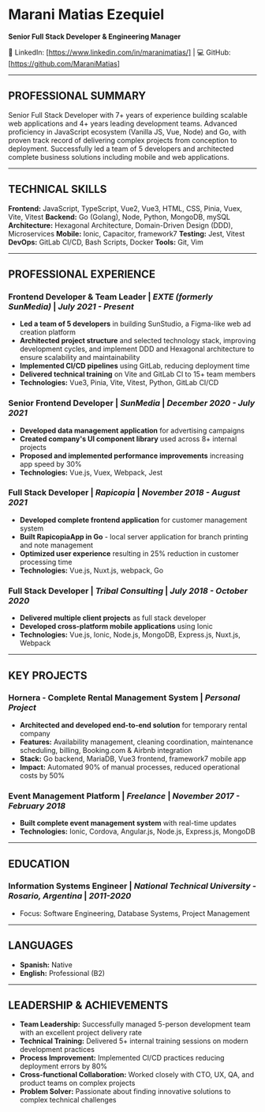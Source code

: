 # Marani Matias Ezequiel

**Senior Full Stack Developer & Engineering Manager**

🔗 LinkedIn: [https://www.linkedin.com/in/maranimatias/] | 💻 GitHub: [https://github.com/MaraniMatias]

---

## PROFESSIONAL SUMMARY

Senior Full Stack Developer with 7+ years of experience building scalable web applications and 4+ years leading development teams. Advanced proficiency in JavaScript ecosystem (Vanilla JS, Vue, Node) and Go, with proven track record of delivering complex projects from conception to deployment. Successfully led a team of 5 developers and architected complete business solutions including mobile and web applications.

---

## TECHNICAL SKILLS

**Frontend:** JavaScript, TypeScript, Vue2, Vue3, HTML, CSS, Pinia, Vuex, Vite, Vitest
**Backend:** Go (Golang), Node, Python, MongoDB, mySQL
**Architecture:** Hexagonal Architecture, Domain-Driven Design (DDD), Microservices
**Mobile:** Ionic, Capacitor, framework7
**Testing:** Jest, Vitest
**DevOps:** GitLab CI/CD, Bash Scripts, Docker
**Tools:** Git, Vim

---

## PROFESSIONAL EXPERIENCE

### **Frontend Developer & Team Leader** | _EXTE (formerly SunMedia)_ | _July 2021 - Present_

- **Led a team of 5 developers** in building SunStudio, a Figma-like web ad creation platform
- **Architected project structure** and selected technology stack, improving development cycles, and implement DDD and Hexagonal architecture to ensure scalability and maintainability
- **Implemented CI/CD pipelines** using GitLab, reducing deployment time
- **Delivered technical training** on Vite and GitLab CI to 15+ team members
- **Technologies:** Vue3, Pinia, Vite, Vitest, Python, GitLab CI/CD

### **Senior Frontend Developer** | _SunMedia_ | _December 2020 - July 2021_

- **Developed data management application** for advertising campaigns
- **Created company's UI component library** used across 8+ internal projects
- **Proposed and implemented performance improvements** increasing app speed by 30%
- **Technologies:** Vue.js, Vuex, Webpack, Jest

### **Full Stack Developer** | _Rapicopia_ | _November 2018 - August 2021_

- **Developed complete frontend application** for customer management system
- **Built RapicopiaApp in Go** - local server application for branch printing and note management
- **Optimized user experience** resulting in 25% reduction in customer processing time
- **Technologies:** Vue.js, Nuxt.js, webpack, Go

### **Full Stack Developer** | _Tribal Consulting_ | _July 2018 - October 2020_

- **Delivered multiple client projects** as full stack developer
- **Developed cross-platform mobile applications** using Ionic
- **Technologies:** Vue.js, Ionic, Node.js, MongoDB, Express.js, Nuxt.js, Webpack

---

## KEY PROJECTS

### **Hornera - Complete Rental Management System** | _Personal Project_

- **Architected and developed end-to-end solution** for temporary rental company
- **Features:** Availability management, cleaning coordination, maintenance scheduling, billing, Booking.com & Airbnb integration
- **Stack:** Go backend, MariaDB, Vue3 frontend, framework7 mobile app
- **Impact:** Automated 90% of manual processes, reduced operational costs by 50%

### **Event Management Platform** | _Freelance_ | _November 2017 - February 2018_

- **Built complete event management system** with real-time updates
- **Technologies:** Ionic, Cordova, Angular.js, Node.js, Express.js, MongoDB

---

## EDUCATION

### **Information Systems Engineer** | _National Technical University - Rosario, Argentina_ | _2011-2020_

- Focus: Software Engineering, Database Systems, Project Management

---

## LANGUAGES

- **Spanish:** Native
- **English:** Professional (B2)

---

## LEADERSHIP & ACHIEVEMENTS

- **Team Leadership:** Successfully managed 5-person development team with an excellent project delivery rate
- **Technical Training:** Delivered 5+ internal training sessions on modern development practices
- **Process Improvement:** Implemented CI/CD practices reducing deployment errors by 80%
- **Cross-functional Collaboration:** Worked closely with CTO, UX, QA, and product teams on complex projects
- **Problem Solver:** Passionate about finding innovative solutions to complex technical challenges
